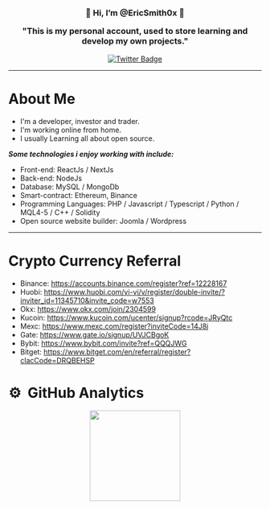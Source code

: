 <h3 align="center">👋   Hi, I’m @EricSmith0x   👋 </br> <p>"This is my personal account, used to store learning and develop my own projects."</p></h3>


<div id="badges" align="center">
  <a href="https://twitter.com/ericsmith0x">
    <img src="https://img.shields.io/badge/Twitter-1d9bf0?style=for-the-badge&logo=twitter&logoColor=white" alt="Twitter Badge"/>
  </a>



</div>

---
# About Me
- I'm a developer, investor and trader.
- I'm working online from home.
- I usually Learning all about open source.


***Some technologies i enjoy working with include:***
 - Front-end: ReactJs / NextJs
 - Back-end: NodeJs 
 - Database: MySQL / MongoDb 
 - Smart-contract: Ethereum, Binance
 - Programming Languages: PHP / Javascript / Typescript / Python / MQL4-5 / C++ / Solidity
 - Open source website builder: Joomla / Wordpress
---

<!---
DevTranAnhKhoa/DevTranAnhKhoa is a ✨ special ✨ repository because its `README.md` (this file) appears on your GitHub profile.
You can click the Preview link to take a look at your changes.
--->

# Crypto Currency Referral

- Binance: https://accounts.binance.com/register?ref=12228167
- Huobi: https://www.huobi.com/vi-vi/v/register/double-invite/?inviter_id=11345710&invite_code=w7553
- Okx: https://www.okx.com/join/2304599
- Kucoin: https://www.kucoin.com/ucenter/signup?rcode=JRyQtc
- Mexc: https://www.mexc.com/register?inviteCode=14J8j
- Gate: https://www.gate.io/signup/UVJCBgoK
- Bybit: https://www.bybit.com/invite?ref=QQQJWG
- Bitget: https://www.bitget.com/en/referral/register?clacCode=DRQBEHSP



# ⚙️ &nbsp;GitHub Analytics

<p align="center">
<a href="https://github.com/ericsmith0x">
  <img height="180em" src="https://github-readme-stats-eight-theta.vercel.app/api?username=ericsmith0x&show_icons=true&theme=default&include_all_commits=true&count_private=true"/>
</a>
</p> 
